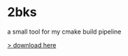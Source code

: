 # 2bks
a small tool for my cmake build pipeline

[> download here](https://github.com/derEchteJan/2bks/raw/main/Release/2bks.exe)
